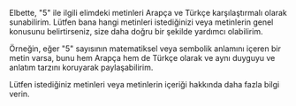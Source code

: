 Elbette, "5" ile ilgili elimdeki metinleri Arapça ve Türkçe karşılaştırmalı olarak sunabilirim. Lütfen bana hangi metinleri istediğinizi veya metinlerin genel konusunu belirtirseniz, size daha doğru bir şekilde yardımcı olabilirim.

Örneğin, eğer "5" sayısının matematiksel veya sembolik anlamını içeren bir metin varsa, bunu hem Arapça hem de Türkçe olarak ve aynı duyguyu ve anlatım tarzını koruyarak paylaşabilirim.

Lütfen istediğiniz metinleri veya metinlerin içeriği hakkında daha fazla bilgi verin.